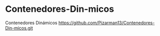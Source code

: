 # Contenedores-Din-micos
Contenedores Dinámicos
https://github.com/Pizarman13/Contenedores-Din-micos.git
